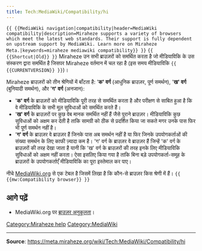 ```yaml
---
title: Tech:MediaWiki/Compatibility/hi
---
```


 `{{ {{MediaWiki navigation|compatibility|header=MediaWiki compatibility|description=Miraheze supports a variety of browsers which meet the latest web standards. Their support is fully dependent on upstream support by MediaWiki. Learn more on Miraheze Meta.|keywords=miraheze mediawiki compatibility}} }}` `{{ {{Shortcut|Old}} }}`
Miraheze उन सभी ब्राउज़रों को समर्थित करता है जो मीडियाविकि के उस संस्करण द्वारा समर्थित है जिसपर Miraheze वर्तमान में चल रहा है (इस समय मीडियाविकि `{{ {{CURRENTVERSION}} }}`)।

Miraheze ब्राउज़रों को तीन श्रेणियों में बाँटता है: '**क' वर्ग** (आधुनिक ब्राउज़र, पूर्ण समर्थन), '**ख' वर्ग** (बुनियादी समर्थन), और '**ग' वर्ग** (अनजान):

* '**क' वर्ग** के ब्राउज़रों को मीडियाविकि पूरी तरह से समर्थित करता है और परीक्षण से साबित हुआ है कि वे मीडियाविकि के सभी मूल सुविधाओं को समर्थित करते हैं।
* '**ख' वर्ग** के ब्राउज़रों पर कुछ वेब मानक समर्थित नहीं हैं जैसे पुराने ब्राउज़र। मीडियाविकि कुछ सुविधाओं को अक्षम कर देती है ताकि सामग्री को ठीक से प्रदर्शित किया जा सकते मगर उनके पास फिर भी पूर्ण समर्थन नहीं है।
* '**ग' वर्ग** के ब्राउज़र वे ब्राउज़र हैं जिनके पास अब समर्थन नहीं है या फिर जिनके उपयोगकर्ताओं की संख्या समर्थन के लिए काफी ज़्यादा कम है। 'ग' वर्ग के ब्राउज़र वे ब्राउज़र हैं जिन्हें 'क' वर्ग के ब्राउज़रों की तरह देखा जाता है यानी कि 'ख' वर्ग के ब्राउज़रों की तरह इनके लिए मीडियाविकि सुविधाओं को अक्षम नहीं करता। ऐसा इसलिए किया गया है ताकि बिना बड़े उपयोगकर्ता-समूह के ब्राउज़रों के उपयोगकर्ताएँ मीडियाविकि का पूरा इस्तेमाल कर पाए।

नीचे [MediaWiki.org](https://meta.miraheze.org/wiki/mw:) से एक टेबल है जिसमें लिखा है कि कौन-से ब्राउज़र किस श्रेणी में हैं। `{{ {{mw:Compatibility browser}} }}`

## आगे पढ़ें 

* MediaWiki.org पर [ब्राउज़र अनुकूलता](https://meta.miraheze.org/wiki/mw:Compatibility#Browsers)।

[Category:Miraheze help](https://meta.miraheze.org/wiki/Category:Miraheze_help)
[Category:MediaWiki](https://meta.miraheze.org/wiki/Category:MediaWiki)

----
**Source**: https://meta.miraheze.org/wiki/Tech:MediaWiki/Compatibility/hi